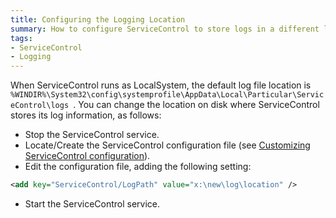 ```yaml
---
title: Configuring the Logging Location
summary: How to configure ServiceControl to store logs in a different location
tags:
- ServiceControl
- Logging
---
```

When ServiceControl runs as LocalSystem, the default log file location is `%WINDIR%\System32\config\systemprofile\AppData\Local\Particular\ServiceControl\logs `.
You can change the location on disk where ServiceControl stores its log information, as follows:

 * Stop the ServiceControl service.
 * Locate/Create the ServiceControl configuration file (see [Customizing ServiceControl configuration](creating-config-file.md)).
 * Edit the configuration file, adding the following setting:

```xml
<add key="ServiceControl/LogPath" value="x:\new\log\location" />
```

 * Start the ServiceControl service.
